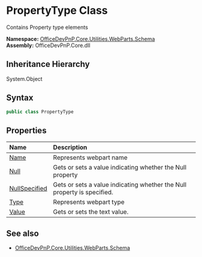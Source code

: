 # PropertyType Class
 Contains Property type elements   

**Namespace:** [OfficeDevPnP.Core.Utilities.WebParts.Schema](OfficeDevPnP.Core.Utilities.WebParts.Schema.md)  
**Assembly:** OfficeDevPnP.Core.dll  
## Inheritance Hierarchy
System.Object  
## Syntax
```C#
public class PropertyType
```
## Properties
|**Name**|**Description**|
|:-----|:-----|
| [Name](OfficeDevPnP.Core.Utilities.WebParts.Schema.PropertyType.Name.md) | Represents webpart name
| [Null](OfficeDevPnP.Core.Utilities.WebParts.Schema.PropertyType.Null.md) | Gets or sets a value indicating whether the Null property
| [NullSpecified](OfficeDevPnP.Core.Utilities.WebParts.Schema.PropertyType.NullSpecified.md) | Gets or sets a value indicating whether the Null property is specified.
| [Type](OfficeDevPnP.Core.Utilities.WebParts.Schema.PropertyType.Type.md) | Represents webpart type
| [Value](OfficeDevPnP.Core.Utilities.WebParts.Schema.PropertyType.Value.md) | Gets or sets the text value.
## See also
- [OfficeDevPnP.Core.Utilities.WebParts.Schema](OfficeDevPnP.Core.Utilities.WebParts.Schema.md)
